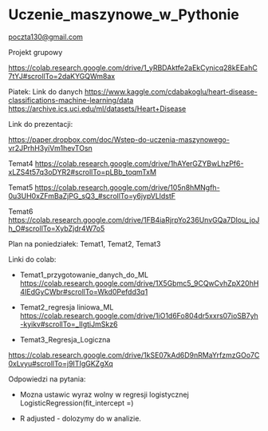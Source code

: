 # Uczenie_maszynowe_w_Pythonie

poczta130@gmail.com

Projekt grupowy

https://colab.research.google.com/drive/1_yRBDAktfe2aEkCynicq28kEEahC7tYJ#scrollTo=2daKYGQWm8ax



Piatek: Link do danych
https://www.kaggle.com/cdabakoglu/heart-disease-classifications-machine-learning/data
https://archive.ics.uci.edu/ml/datasets/Heart+Disease










Link do prezentacji:

https://paper.dropbox.com/doc/Wstep-do-uczenia-maszynowego-vr2JPrhH3yiVm1hevTOsn


Temat4
https://colab.research.google.com/drive/1hAYerGZYBwLhzPf6-xLZS4t57q3oDYR2#scrollTo=pLBb_toqmTxM

Temat5
https://colab.research.google.com/drive/105n8hMNgfh-0u3UH0xZFmBaZjPG_sQ3_#scrollTo=y6jypVLldstF


Temat6
https://colab.research.google.com/drive/1FB4iaRjrpYo236UnvGQa7DIou_joJh_O#scrollTo=XybZjdr4W7o5










Plan na poniedziałek: Temat1, Temat2, Temat3


Linki do colab:



- Temat1_przygotowanie_danych_do_ML
https://colab.research.google.com/drive/1X5Gbmc5_9CQwCvhZpX20hH4IEdGyCWbr#scrollTo=Wkd0Pefdd3q1

- Temat2_regresja liniowa_ML
https://colab.research.google.com/drive/1iO1d6Fo804dr5xxrs07ioSB7yh-kyikv#scrollTo=_IIgtiJmSkz6

- Temat3_Regresja_Logiczna

https://colab.research.google.com/drive/1kSE07kAd6D9nRMaYrfzmzGOo7C0xLvyu#scrollTo=j9ITIgGKZgXq




Odpowiedzi na pytania:

- Mozna ustawic wyraz wolny w regresji logistycznej
LogisticRegression(fit_intercept =)

- R adjusted - dolozymy do w analizie.


